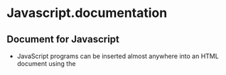 # Javascript.documentation

## Document for Javascript


  * JavaScript programs can be inserted almost anywhere into an HTML document using the <script> tag.
  
```
<script>
  
1.document.getElementById("demo").innerHTML = "Hello JavaScript";
2.alert ("javascript");

</script>
```



# For external javascript


```
<script src="myScript.js"></script>
```


# Comments

```
*//For one line comments
*/*For multiple line 
of comment
*/
```

# Variables

## 1 Let

  ####  It is used for 'Name storage' for data
  

```
<script>

let price1 = 5;
let price2 = 6;
var total = price1 + price2;
document.getElementById("demo").innerHTML ="The total is: " + total;

</script>
```


## 2 Var

 #### The main difference between let and var is that scope of a variable defined with let is limited to the block in which it is declared while variable declared with var has the global scope. ... But we can access variable with var from window object if it is defined globally.

## 3 Const

 #### To declare a constant (unchanging) variable, use const instead of let
 

```
<script>

const myBirthday = '18.04.1982';
myBirthday = '01.01.2001';

</script>
```

# Operators

## JavaScript Arithmetic Operators
   #### Arithmetic operators are used to perform arithmetic operations
## JavaScript Assignment Operators
   #### Assign values to JavaScript variables
## Adding String Operators
   #### The + operator can also be used to add (concatenate) strings
## Adding Strings and Numbers
   #### Adding a number and a string will return a string
## Comparison Operators
   #### Compares a difference between variables or values
## Logical Operators
   #### Determine the logic between variables or values.
## Typeof operators
   #### We can use typeof operators to find a data type of variable


# Data Types
## In JavaScript there are 5 different data types that can contain values:
   * string
   * number
   * boolean
   * object
   * function

## There are 6 types of objects:
   * Object
   * Date
   * Array
   * String
   * Number
   * Boolean

## Data types that cannot contain values:
   * null
   * undefined

# alert
 * Give a alert box message and waits for user to press 'OK'
 
 
```
alert("Hello");
```

# prompt
   * It shows a window message with title, text box and buttons OK/Cance
   
```
result = prompt(title, [default]);
```
# confirm
   * It shows a window message with question and buttons OK/Cancel
   * There is result if OK it means True else False

# Functions
   * Javascript function executed when something calls it
   
```
<script>
function myFunction(p1, p2) {
  return p1 * p2;
}
document.getElementById("demo").innerHTML = myFunction(4, 3);
</script>
```

# Object 
   * It is group of specific value
```
let person = {name:"james", age:"35", id:"1234"};
```

# Event

  * Event is when user perform some action like pressing submit button
```
<button onclick="document.getElementById('demo').innerHTML = Date()">The time is?</button>
```

# Type Conversions

## 1 String Conversion

   * It is used when we need a string value from variable it converts variable to string value
    
```
let value = true;
alert(typeof value); 

value = String(value);
alert(typeof value); 
```

## 2 Numeric Conversion
  
  * Numeric conversion happens in mathematical form and it is used to convert a value to number
  
  ```
  let str = "13";
  alert(typeof str); 

  let num = Number(str); // becomes a number 123

  alert(typeof num); // number
  ```
  
## 3 Boolean Conversion

 * It is used for logical operations to test a condition. If value is null, NaN, undefined, becomes False in this 
  condition and other values are True
  
  ```
alert( Boolean(1) ); 
alert( Boolean(0) ); 

alert( Boolean("hello") );
alert( Boolean("") );
```

# Math Operators with Precedence

### Precedence	Name	Sign

   * 16	    exponentiation	  **
   
   * 15	    multiplication	  *
   
   * 15	       division	      /
   
   * 15       reminder        %
   
   * 13	      addition	      +
   
   * 13	      subtraction     -
   
   














